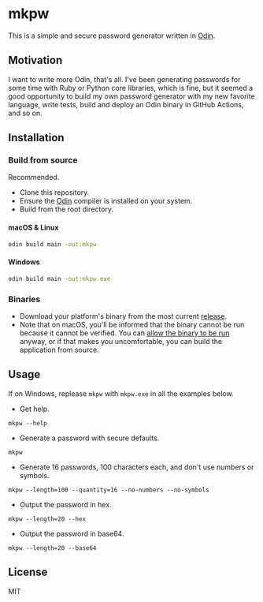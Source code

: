 # mkpw

This is a simple and secure password generator written in [Odin](https://odin-lang.org/).

## Motivation

I want to write more Odin, that's all. I've been generating passwords for some time with Ruby or Python core libraries, which is fine, but it seemed a good opportunity to build my own password generator with my new favorite language, write tests, build and deploy an Odin binary in GitHub Actions, and so on.

## Installation

### Build from source

Recommended.

- Clone this repository.
- Ensure the [Odin](https://odin-lang.org/docs/install/) compiler is installed on your system.
- Build from the root directory.

#### macOS & Linux

```bash
odin build main -out:mkpw
```

#### Windows

```bash
odin build main -out:mkpw.exe
```

### Binaries

- Download your platform's binary from the most current [release](https://github.com/duffn/mkpw/releases).
- Note that on macOS, you'll be informed that the binary cannot be run because it cannot be verified. You can [allow the binary to be run](https://apple.stackexchange.com/questions/436674/how-to-unblock-binary-from-use-because-mac-says-it-is-not-from-identified-develo) anyway, or if that makes you uncomfortable, you can build the application from source.

## Usage

If on Windows, replease `mkpw` with `mkpw.exe` in all the examples below.

- Get help.

```
mkpw --help
```

- Generate a password with secure defaults.

```
mkpw
```

- Generate 16 passwords, 100 characters each, and don't use numbers or symbols.

```
mkpw --length=100 --quantity=16 --no-numbers --no-symbols
```

- Output the password in hex.

```
mkpw --length=20 --hex
```

- Output the password in base64.

```
mkpw --length=20 --base64
```

## License

MIT
